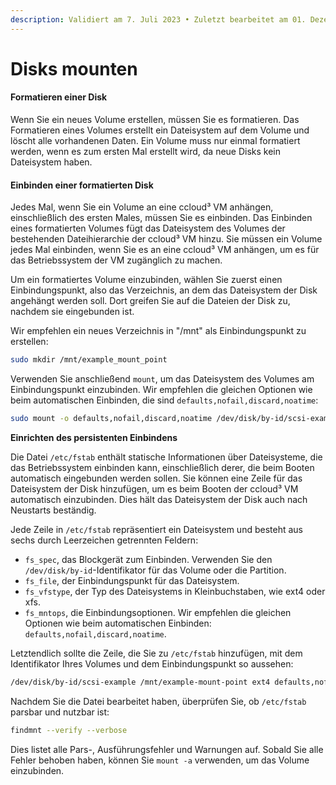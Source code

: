 ```yaml
---
description: Validiert am 7. Juli 2023 • Zuletzt bearbeitet am 01. Dezember 2023
---
```


# Disks mounten

#### **Formatieren einer Disk**

Wenn Sie ein neues Volume erstellen, müssen Sie es formatieren. Das Formatieren eines Volumes erstellt ein Dateisystem auf dem Volume und löscht alle vorhandenen Daten. Ein Volume muss nur einmal formatiert werden, wenn es zum ersten Mal erstellt wird, da neue Disks kein Dateisystem haben.

#### **Einbinden einer formatierten Disk**

Jedes Mal, wenn Sie ein Volume an eine ccloud³ VM anhängen, einschließlich des ersten Males, müssen Sie es einbinden. Das Einbinden eines formatierten Volumes fügt das Dateisystem des Volumes der bestehenden Dateihierarchie der ccloud³ VM hinzu. Sie müssen ein Volume jedes Mal einbinden, wenn Sie es an eine ccloud³ VM anhängen, um es für das Betriebssystem der VM zugänglich zu machen.

Um ein formatiertes Volume einzubinden, wählen Sie zuerst einen Einbindungspunkt, also das Verzeichnis, an dem das Dateisystem der Disk angehängt werden soll. Dort greifen Sie auf die Dateien der Disk zu, nachdem sie eingebunden ist.

Wir empfehlen ein neues Verzeichnis in "/mnt" als Einbindungspunkt zu erstellen:

```bash
sudo mkdir /mnt/example_mount_point
```

Verwenden Sie anschließend `mount`, um das Dateisystem des Volumes am Einbindungspunkt einzubinden. Wir empfehlen die gleichen Optionen wie beim automatischen Einbinden, die sind `defaults,nofail,discard,noatime`:

```bash
sudo mount -o defaults,nofail,discard,noatime /dev/disk/by-id/scsi-example /mnt/example_mount_point
```

**Einrichten des persistenten Einbindens**

Die Datei `/etc/fstab` enthält statische Informationen über Dateisysteme, die das Betriebssystem einbinden kann, einschließlich derer, die beim Booten automatisch eingebunden werden sollen. Sie können eine Zeile für das Dateisystem der Disk hinzufügen, um es beim Booten der ccloud³ VM automatisch einzubinden. Dies hält das Dateisystem der Disk auch nach Neustarts beständig.

Jede Zeile in `/etc/fstab` repräsentiert ein Dateisystem und besteht aus sechs durch Leerzeichen getrennten Feldern:

* `fs_spec`, das Blockgerät zum Einbinden. Verwenden Sie den `/dev/disk/by-id`-Identifikator für das Volume oder die Partition.
* `fs_file`, der Einbindungspunkt für das Dateisystem.
* `fs_vfstype`, der Typ des Dateisystems in Kleinbuchstaben, wie ext4 oder xfs.
* `fs_mntops`, die Einbindungsoptionen. Wir empfehlen die gleichen Optionen wie beim automatischen Einbinden: `defaults,nofail,discard,noatime`.

Letztendlich sollte die Zeile, die Sie zu `/etc/fstab` hinzufügen, mit dem Identifikator Ihres Volumes und dem Einbindungspunkt so aussehen:

```bash
/dev/disk/by-id/scsi-example /mnt/example-mount-point ext4 defaults,nofail,discard,noatime 0 2
```

Nachdem Sie die Datei bearbeitet haben, überprüfen Sie, ob `/etc/fstab` parsbar und nutzbar ist:

```bash
findmnt --verify --verbose
```

Dies listet alle Pars-, Ausführungsfehler und Warnungen auf. Sobald Sie alle Fehler behoben haben, können Sie `mount -a` verwenden, um das Volume einzubinden.
